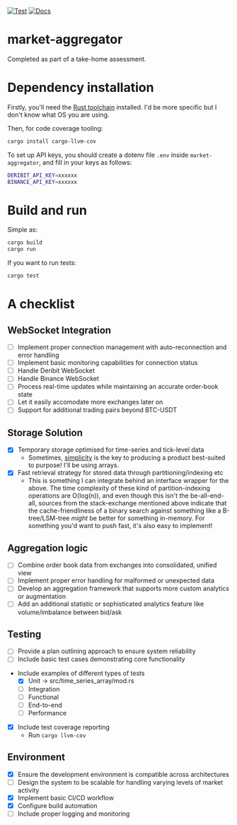 [![Test](https://github.com/a1exxd0/market-aggregator/actions/workflows/rust.yml/badge.svg)](https://github.com/a1exxd0/market-aggregator/actions/workflows/rust.yml)
[![Docs](https://github.com/a1exxd0/market-aggregator/actions/workflows/pages.yml/badge.svg)](https://github.com/a1exxd0/market-aggregator/actions/workflows/pages.yml)
# market-aggregator
Completed as part of a take-home assessment.


# Dependency installation
Firstly, you'll need the [Rust toolchain](https://doc.rust-lang.org/cargo/getting-started/installation.html) installed. I'd be more specific but I don't know what OS you are using.

Then, for code coverage tooling:
```sh
cargo install cargo-llvm-cov
```

To set up API keys, you should create a dotenv file `.env` inside `market-aggregator`, and fill in your keys as follows:
```sh
DERIBIT_API_KEY=xxxxxx
BINANCE_API_KEY=xxxxxx
```
# Build and run
Simple as:
```rust
cargo build
cargo run
```
If you want to run tests:
```rust
cargo test
```
# A checklist
## WebSocket Integration
- [ ] Implement proper connection management with auto-reconnection and error handling
- [ ] Implement basic monitoring capabilities for connection status
- [ ] Handle Deribit WebSocket
- [ ] Handle Binance WebSocket
- [ ] Process real-time updates while maintaining an accurate order-book state
- [ ] Let it easily accomodate more exchanges later on
- [ ] Support for additional trading pairs beyond BTC-USDT
## Storage Solution
- [X] Temporary storage optimised for time-series and tick-level data
  - Sometimes, [simplicity](https://quant.stackexchange.com/questions/613/what-is-the-best-data-structure-implementation-for-representing-a-time-series) is the key to producing a product best-suited to purpose! I'll be using arrays.
- [X] Fast retrieval strategy for stored data through partitioning/indexing etc
  - This is something I can integrate behind an interface wrapper for the above. The time complexity of these kind of partition-indexing operations are O(log(n)), and even though this isn't the be-all-end-all, sources from the stack-exchange mentioned above indicate that the cache-friendliness of a binary search against something like a B-tree/LSM-tree *might* be better for something in-memory. For something you'd want to push fast, it's also easy to implement!
## Aggregation logic
- [ ] Combine order book data from exchanges into consolidated, unified view
- [ ] Implement proper error handling for malformed or unexpected data
- [ ] Develop an aggregation framework that supports more custom analytics or augmentation
- [ ] Add an additional statistic or sophisticated analytics feature like volume/imbalance between bid/ask
## Testing
- [ ] Provide a plan outlining approach to ensure system reliability
- [ ] Include basic test cases demonstrating core functionality
- Include examples of different types of tests
  - [X] Unit -> src/time_series_array/mod.rs
  - [ ] Integration
  - [ ] Functional
  - [ ] End-to-end
  - [ ] Performance
- [X] Include test coverage reporting
  - Run `cargo llvm-cov`
## Environment
- [X] Ensure the development environment is compatible across architectures
- [ ] Design the system to be scalable for handling varying levels of market activity
- [X] Implement basic CI/CD workflow
- [X] Configure build automation
- [ ] Include proper logging and monitoring
